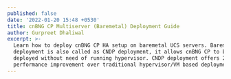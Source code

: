 ```yaml
---
published: false
date: '2022-01-20 15:48 +0530'
title: cnBNG CP Multiserver (Baremetal) Deployment Guide
author: Gurpreet Dhaliwal
excerpt: >-
  Learn how to deploy cnBNG CP HA setup on baremetal UCS servers. Baremetal
  deployment is also called as CNDP deployment, it allows cnBNG CP to be
  deployed without need of running hypervisor. CNDP deployment offers 20%
  performance improvement over traditional hypervisor/VM based deployment.
---
```


